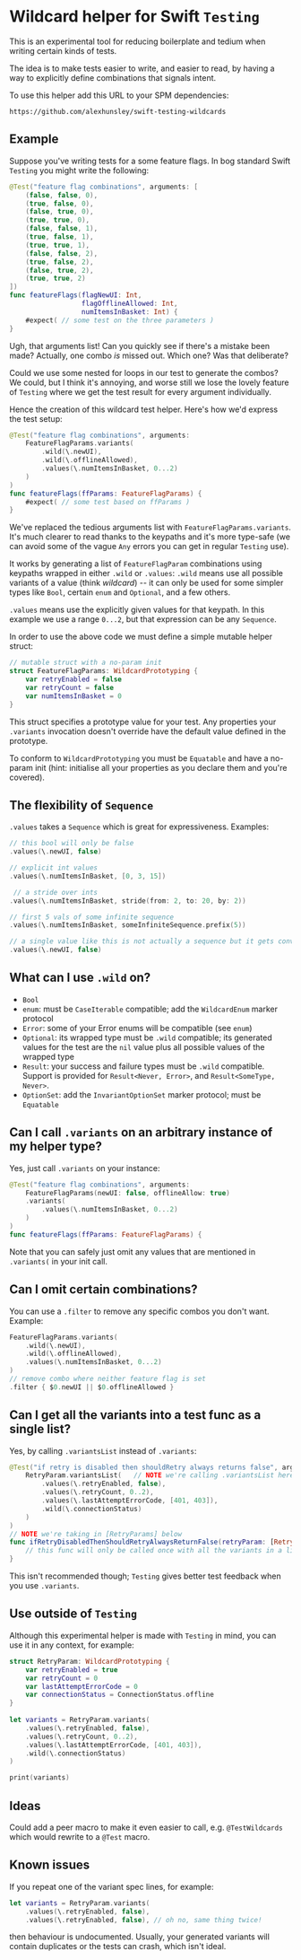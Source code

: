 # Wildcard helper for Swift `Testing`

This is an experimental tool for reducing boilerplate and tedium when writing certain kinds of tests.

The idea is to make tests easier to write, and easier to read, by having a way to explicitly define combinations that signals intent.

To use this helper add this URL to your SPM dependencies:

```
https://github.com/alexhunsley/swift-testing-wildcards
```

## Example

Suppose you've writing tests for a some feature flags. In bog standard Swift `Testing` you might write the following:

```swift
@Test("feature flag combinations", arguments: [
    (false, false, 0),
    (true, false, 0),
    (false, true, 0),
    (true, true, 0),
    (false, false, 1),
    (true, false, 1),
    (true, true, 1),
    (false, false, 2),
    (true, false, 2),
    (false, true, 2),
    (true, true, 2)
])
func featureFlags(flagNewUI: Int,
                  flagOfflineAllowed: Int,
                  numItemsInBasket: Int) {
    #expect( // some test on the three parameters )
}
```

Ugh, that arguments list! Can you quickly see if there's a mistake been made? Actually, one combo *is* missed out. Which one? Was that deliberate?

Could we use some nested for loops in our test to generate the combos? We could, but I think it's annoying, and worse still we lose the lovely feature of `Testing` where we get the test result for every argument individually.

Hence the creation of this wildcard test helper. Here's how we'd express the test setup:

```swift
@Test("feature flag combinations", arguments:
    FeatureFlagParams.variants(
        .wild(\.newUI),
        .wild(\.offlineAllowed), 
        .values(\.numItemsInBasket, 0...2)
    )
)
func featureFlags(ffParams: FeatureFlagParams) {
    #expect( // some test based on ffParams )
}
```

We've replaced the tedious arguments list with `FeatureFlagParams.variants`. It's much clearer to read thanks to the keypaths and it's more type-safe (we can avoid some of the vague `Any` errors you can get in regular `Testing` use).

It works by generating a list of `FeatureFlagParam` combinations using keypaths wrapped in either `.wild` or `.values`:
`.wild` means use all possible variants of a value (think *wildcard*) -- it can only be used for some simpler types like `Bool`, certain `enum` and `Optional`, and a few others.

`.values` means use the explicitly given values for that keypath. In this example we use a range `0...2`, but that expression can be any `Sequence`.

In order to use the above code we must define a simple mutable helper struct:

```swift
// mutable struct with a no-param init
struct FeatureFlagParams: WildcardPrototyping {
    var retryEnabled = false
    var retryCount = false
    var numItemsInBasket = 0
}
```

This struct specifies a prototype value for your test. Any properties your `.variants` invocation doesn't override have the default value defined in the prototype.

To conform to `WildcardPrototyping` you must be `Equatable` and have a no-param init (hint: initialise all your properties as you declare them and you're covered).

## The flexibility of `Sequence`

`.values` takes a `Sequence` which is great for expressiveness. Examples:

```swift
// this bool will only be false
.values(\.newUI, false)

// explicit int values
.values(\.numItemsInBasket, [0, 3, 15])

 // a stride over ints
.values(\.numItemsInBasket, stride(from: 2, to: 20, by: 2))

// first 5 vals of some infinite sequence
.values(\.numItemsInBasket, someInfiniteSequence.prefix(5))

// a single value like this is not actually a sequence but it gets converted
.values(\.newUI, false)
```

## What can I use `.wild` on?

* `Bool`
* `enum`: must be `CaseIterable` compatible; add the `WildcardEnum` marker protocol
* `Error`: some of your Error enums will be compatible (see `enum`)
* `Optional`: its wrapped type must be `.wild` compatible; its generated values for the test are the `nil` value plus all possible values of the wrapped type
* `Result`: your success and failure types must be `.wild` compatible. Support is provided for `Result<Never, Error>`, and `Result<SomeType, Never>`.
* `OptionSet`: add the `InvariantOptionSet` marker protocol; must be `Equatable`
## Can I call `.variants` on an arbitrary instance of my helper type?

Yes, just call `.variants` on your instance: 

```swift
@Test("feature flag combinations", arguments:
    FeatureFlagParams(newUI: false, offlineAllow: true)
    .variants(
        .values(\.numItemsInBasket, 0...2)
    )
)
func featureFlags(ffParams: FeatureFlagParams) {
```

Note that you can safely just omit any values that are mentioned in `.variants(` in your init call.

## Can I omit certain combinations?

You can use a `.filter` to remove any specific combos you don't want. Example:

```swift
FeatureFlagParams.variants(
    .wild(\.newUI),
    .wild(\.offlineAllowed), 
    .values(\.numItemsInBasket, 0...2)
)
// remove combo where neither feature flag is set
.filter { $0.newUI || $0.offlineAllowed }
```


## Can I get all the variants into a test func as a single list?

Yes, by calling `.variantsList` instead of `.variants`:

```swift
@Test("if retry is disabled then shouldRetry always returns false", arguments:
    RetryParam.variantsList(   // NOTE we're calling .variantsList here
        .values(\.retryEnabled, false),
        .values(\.retryCount, 0..2),
        .values(\.lastAttemptErrorCode, [401, 403]),
        .wild(\.connectionStatus)
    )
)
// NOTE we're taking in [RetryParams] below
func ifRetryDisabledThenShouldRetryAlwaysReturnFalse(retryParam: [RetryParam]) {
    // this func will only be called once with all the variants in a list
}
```

This isn't recommended though; `Testing` gives better test feedback when you use `.variants`.

## Use outside of `Testing`

Although this experimental helper is made with `Testing` in mind, you can use it in any context, for example:

```swift
struct RetryParam: WildcardPrototyping {
    var retryEnabled = true
    var retryCount = 0
    var lastAttemptErrorCode = 0
    var connectionStatus = ConnectionStatus.offline
}
    
let variants = RetryParam.variants(
    .values(\.retryEnabled, false),
    .values(\.retryCount, 0..2),
    .values(\.lastAttemptErrorCode, [401, 403]),
    .wild(\.connectionStatus)
)

print(variants)
```

## Ideas

Could add a peer macro to make it even easier to call, e.g. `@TestWildcards` which would rewrite to a `@Test` macro.


## Known issues

If you repeat one of the variant spec lines, for example:

```swift
let variants = RetryParam.variants(
    .values(\.retryEnabled, false),
    .values(\.retryEnabled, false), // oh no, same thing twice!
```

then behaviour is undocumented. Usually, your generated variants will contain duplicates or the tests can crash, which isn't ideal.
